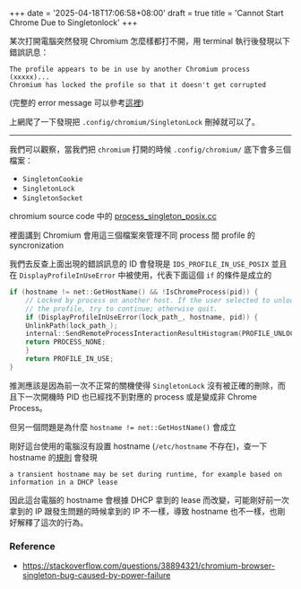 +++
date = '2025-04-18T17:06:58+08:00'
draft = true
title = 'Cannot Start Chrome Due to Singletonlock'
+++

某次打開電腦突然發現 Chromium 怎麼樣都打不開，用 terminal 執行後發現以下錯誤訊息：

```
The profile appears to be in use by another Chromium process (xxxxx)...
Chromium has locked the profile so that it doesn't get corrupted
```

(完整的 error message 可以參考[這裡](https://chromium.googlesource.com/chromium/src/+/master/chrome/app/chromium_strings.grd#1359))

上網爬了一下發現把 `.config/chromium/SingletonLock` 刪掉就可以了。

---

我們可以觀察，當我們把 `chromium` 打開的時候 `.config/chromium/` 底下會多三個檔案：

* `SingletonCookie`
* `SingletonLock`
* `SingletonSocket`

chromium source code 中的 [process_singleton_posix.cc](https://chromium.googlesource.com/chromium/src/+/HEAD/chrome/browser/process_singleton_posix.cc)

裡面講到 Chromium 會用這三個檔案來管理不同 process 間 profile 的 syncronization 

我們去反查上面出現的錯誤訊息的 ID 會發現是 `IDS_PROFILE_IN_USE_POSIX` 並且在 `DisplayProfileInUseError` 中被使用，代表下面這個 `if` 的條件是成立的

```c
if (hostname != net::GetHostName() && !IsChromeProcess(pid)) {
    // Locked by process on another host. If the user selected to unlock
    // the profile, try to continue; otherwise quit.
    if (DisplayProfileInUseError(lock_path_, hostname, pid)) {
    UnlinkPath(lock_path_);
    internal::SendRemoteProcessInteractionResultHistogram(PROFILE_UNLOCKED);
    return PROCESS_NONE;
    }
    return PROFILE_IN_USE;
}
```

推測應該是因為前一次不正常的關機使得 `SingletonLock` 沒有被正確的刪除，而且下一次開機時 PID 也已經找不到對應的 process 或是變成非 Chrome Process。

但另一個問題是為什麼 `hostname != net::GetHostName()` 會成立

剛好這台使用的電腦沒有設置 hostname (`/etc/hostname` 不存在)，查一下 hostname 的[規則](https://man.archlinux.org/man/hostname.5) 會發現 

```
a transient hostname may be set during runtime, for example based on information in a DHCP lease
```

因此這台電腦的 hostname 會根據 DHCP 拿到的 lease 而改變，可能剛好前一次拿到的 IP 跟發生問題的時候拿到的 IP 不一樣，導致 hostname 也不一樣，也剛好解釋了這次的行為。


### Reference
* https://stackoverflow.com/questions/38894321/chromium-browser-singleton-bug-caused-by-power-failure